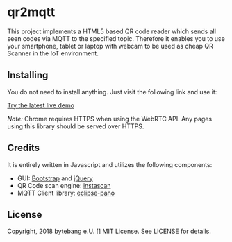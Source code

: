 # qr2mqtt

This project implements a HTML5 based QR code reader which sends all seen codes via MQTT to the specified topic. Therefore it enables you to use your smartphone, tablet or laptop with webcam to be used as cheap QR Scanner in the IoT environment.  

## Installing

You do not need to install anything. Just visit the following link and use it:

[Try the latest live demo](https://raw.githubusercontent.com/bytebang/qr2mqtt/master/scanner.html)

*Note:* Chrome requires HTTPS when using the WebRTC API. Any pages using this library should be served over HTTPS.




## Credits

It is entirely written in Javascript and utilizes the following components:

* GUI: [Bootstrap](https://getbootstrap.com/) and [jQuery](https://jquery.com/)
* QR Code scan engine: [instascan](https://github.com/schmich/instascan)
* MQTT Client library: [eclipse-paho](https://www.eclipse.org/paho/clients/js/)


## License

Copyright, 2018 bytebang e.U. []
MIT License. See LICENSE for details.
